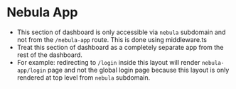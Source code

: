 # Nebula App

- This section of dashboard is only accessible via `nebula` subdomain and not from the `/nebula-app` route. This is done using middleware.ts
- Treat this section of dashboard as a completely separate app from the rest of the dashboard.
- For example: redirecting to `/login` inside this layout will render `nebula-app/login` page and not the global login page because this layout is only rendered at top level from `nebula` subdomain.
